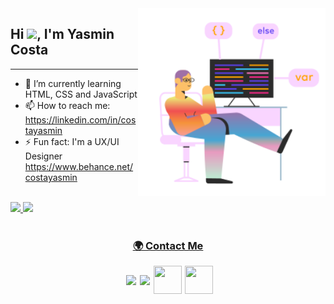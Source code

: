 
<img align="right" width=300 src="./assets/marginalia-web-programer.png"/>

<!-- <img align='right' width=200 src="assets/gummy-programming.svg"> -->

## **Hi <img src="https://raw.githubusercontent.com/kaueMarques/kaueMarques/master/hi.gif" height="30px">, I'm Yasmin Costa**
<hr>

- 🌱 I’m currently learning HTML, CSS and JavaScript
- 📫 How to reach me: https://linkedin.com/in/costayasmin
- ⚡ Fun fact: I'm a UX/UI Designer
    https://www.behance.net/costayasmin

<!--
- 🔭 I’m currently working on ...
- 🤔 I’m looking for help with ...
- 💬 Ask me about ...
-->

<br>
<div>
<a href="https://github.com/costayasmin">
<img height="180em" src="https://github-readme-stats.vercel.app/api?username=costayasmin&show_icons=true&theme=dracula&include_all_commits=true&count_private=true"/>
<img height="180em" src="https://github-readme-stats.vercel.app/api/top-langs/?username=costayasmin&layout=compact&langs_count=16&theme=dracula"/>
</div>


<br>

<!-- Contact -->

<div align=center>

### 🌍 **Contact Me**

<div style="display: flex; align-items: center; justify-content: center; gap: 0.4em">
<a href="https://www.linkedin.com/in/costayasmin/" target="_blank">
<img width=45 src="https://user-images.githubusercontent.com/38081852/86829801-3b786100-c06b-11ea-81de-7c1023d6214a.png">
</a>

<div style="display: flex; align-items: center; justify-content: center; gap: 0.4em">
<a href="https://www.instagram.com/ysaacosta/" target="_blank">
<img width=45 src="https://user-images.githubusercontent.com/38081852/86829800-3adfca80-c06b-11ea-866a-4b6e716f7ed0.png">
</a>

<a href="https://behance.net/costayasmin" target="_blank">
<img width=45 height=45 src="https://cdn-icons-png.flaticon.com/512/48/48975.png">
</a>

<a href="yasmincosta.design@gmail.com" target="_blank">
<img width=45 height=45 src="https://user-images.githubusercontent.com/38081852/86829797-39ae9d80-c06b-11ea-9b5e-c9ade9446951.png">
</a>

</div>
</div>